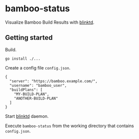 # bamboo-status

Visualize Bamboo Build Results with [blinktd](https://github.com/raphaelmeyer/blinktd).

## Getting started

Build.

    go install ./...

Create a config file `config.json`.

    {
      "server": "https://bamboo.example.com/",
      "username": "bamboo_user",
      "buildPlans": [
        "MY-BUILD-PLAN",
        "ANOTHER-BUILD-PLAN"
      ]
    }

Start [blinktd](https://github.com/raphaelmeyer/blinktd) daemon.

Execute `bamboo-status` from the working directory that contains `config.json`.
